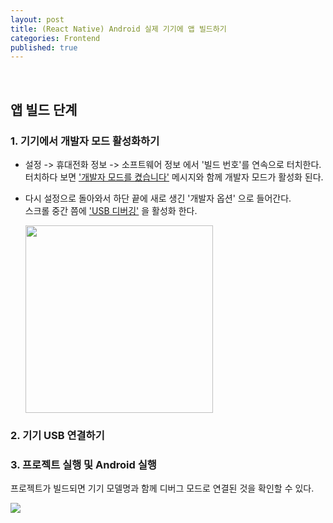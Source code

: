 ```yaml
---
layout: post
title: (React Native) Android 실제 기기에 앱 빌드하기
categories: Frontend
published: true
---
```

 
<br>

## 앱 빌드 단계
### 1. 기기에서 개발자 모드 활성화하기
- 설정 -> 휴대전화 정보 -> 소프트웨어 정보 에서 '빌드 번호'를 연속으로 터치한다. <br>
  터치하다 보면 <u>'개발자 모드를 켰습니다'</u> 메시지와 함께 개발자 모드가 활성화 된다.

- 다시 설정으로 돌아와서 하단 끝에 새로 생긴 '개발자 옵션' 으로 들어간다. <br>
  스크롤 중간 쯤에 <u>'USB 디버깅'</u> 을 활성화 한다.<br>

  <img src="https://github.com/mj-automne/mj-automne.github.io/assets/86812090/9287202d-16ad-49b7-8f4a-a2a3e924ef5f" width="300" />

### 2. 기기 USB 연결하기 
### 3. 프로젝트 실행 및 Android 실행
프로젝트가 빌드되면 기기 모델명과 함께 디버그 모드로 연결된 것을 확인할 수 있다.<br>

<img src="https://github.com/mj-automne/mj-automne.github.io/assets/86812090/261710bd-795f-4952-86ce-0df71072bcca" />
